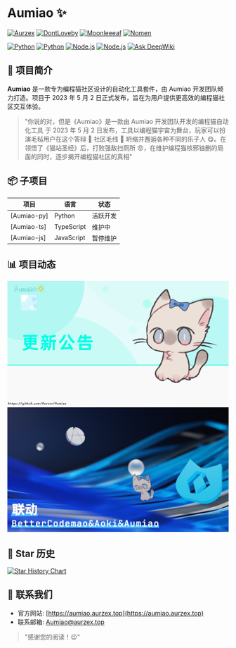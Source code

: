 # Aumiao ✨

[![Aurzex](https://img.shields.io/badge/Aurzex-66ccff)](https://github.com/aurzex/)
[![DontLoveby](https://img.shields.io/badge/DontLoveby-66ccff)](https://github.com/dontLoveby/)
[![Moonleeeaf](https://img.shields.io/badge/Moonleeeaf-66ccff)](https://github.com/MoonLeeeaf/)
[![Nomen](https://img.shields.io/badge/Nomen-66ccff)](https://github.com/helloyork/)

[![Python](https://img.shields.io/badge/Python-3776AB?&logo=python&logoColor=white)](https://www.python.org/)
[![Python](https://img.shields.io/badge/Typescript-0277c8?&logo=typescript&logoColor=white)](https://www.python.org/)
[![Node.js](https://img.shields.io/badge/Node.js-339933?logo=nodedotjs&logoColor=white)](https://nodejs.org/)
[![Node.js](https://img.shields.io/badge/Lua-01007c?logo=lua&logoColor=white)](https://nodejs.org/)
[![Ask DeepWiki](https://deepwiki.com/badge.svg)](https://deepwiki.com/Aurzex/Aumiao)
## 📌 项目简介

**Aumiao** 是一款专为编程猫社区设计的自动化工具套件，由 Aumiao 开发团队倾力打造。项目于 2023 年 5 月 2 日正式发布，旨在为用户提供更高效的编程猫社区交互体验。

> "你说的对，但是《Aumiao》是一款由 Aumiao 开发团队开发的编程猫自动化工具 于 2023 年 5 月 2 日发布，工具以编程猫宇宙为舞台，玩家可以扮演毛毡用户在这个答辩 💩 社区毛线 🧶 坍缩并邂逅各种不同的乐子人 😋。在领悟了《猫站圣经》后，打败强敌扫厕所 😡，在维护编程猫核邪铀删的局面的同时，逐步揭开编程猫社区的真相"


## 📦 子项目

| 项目 | 语言 | 状态 |
|------|------|------|
| [Aumiao-py] | Python | 活跃开发 |
| [Aumiao-ts] | TypeScript | 维护中 |
| [Aumiao-js] | JavaScript | 暂停维护 |

## 📊 项目动态

![更新动态](./Aumiao-py/src/project/更新.png)
![联动活动](./Aumiao-py/src/project/联动.png)

## 🌟 Star 历史

[![Star History Chart](https://api.star-history.com/svg?repos=aurzex/Aumiao&type=Date)](https://star-history.com/#zybqw/Aumiao&Date)

## 📮 联系我们

- 官方网站: [https://aumiao.aurzex.top](https://aumiao.aurzex.top)
- 联系邮箱: [Aumiao@aurzex.top](mailto:Aumiao@aurzex.top)


> "感谢您的阅读！😉"
